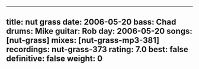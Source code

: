 
---
title: nut grass
date: 2006-05-20
bass:	Chad
drums:	Mike
guitar:	Rob
day: 2006-05-20
songs: [nut-grass]
mixes: [nut-grass-mp3-381]
recordings: nut-grass-373
rating: 7.0
best: false
definitive: false
weight: 0
---
